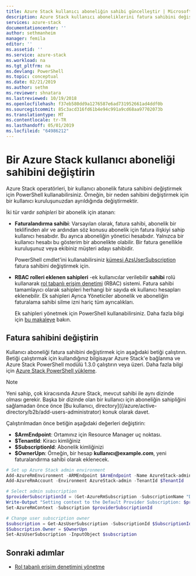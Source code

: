 ```yaml
---
title: Azure Stack kullanıcı aboneliğin sahibi güncelleştir | Microsoft Docs
description: Azure Stack kullanıcı aboneliklerini fatura sahibini değiştirin.
services: azure-stack
documentationcenter: ''
author: sethmanheim
manager: femila
editor: ''
ms.assetid: ''
ms.service: azure-stack
ms.workload: na
ms.tgt_pltfrm: na
ms.devlang: PowerShell
ms.topic: conceptual
ms.date: 02/21/2019
ms.author: sethm
ms.reviewer: shnatara
ms.lastreviewed: 10/19/2018
ms.openlocfilehash: f37eb580dd9a1276587e6ad731952661ad4ddf0b
ms.sourcegitcommit: 85c3acd316fd61b4e94c991a9cd68aa97702073b
ms.translationtype: MT
ms.contentlocale: tr-TR
ms.lasthandoff: 05/01/2019
ms.locfileid: "64986212"
---
```

# <a name="change-the-owner-for-an-azure-stack-user-subscription"></a>Bir Azure Stack kullanıcı aboneliği sahibini değiştirin

Azure Stack operatörleri, bir kullanıcı abonelik fatura sahibini değiştirmek için PowerShell kullanabilirsiniz. Örneğin, bir neden sahibini değiştirmek için bir kullanıcı kuruluşunuzdan ayrıldığında değiştirmektir.

İki tür vardır *sahipleri* bir abonelik için atanan:

- **Faturalandırma sahibi**: Varsayılan olarak, fatura sahibi, abonelik bir teklifinden alır ve ardından söz konusu abonelik için fatura ilişkiyi sahip kullanıcı hesabıdır. Bu ayrıca aboneliğin yönetici hesabıdır. Yalnızca bir kullanıcı hesabı bu gösterim bir abonelikte olabilir. Bir fatura genellikle kuruluşunuz veya ekibiniz müşteri adayı sahibidir.

  PowerShell cmdlet'ini kullanabilirsiniz [kümesi AzsUserSubscription](/powershell/module/azs.subscriptions.admin/set-azsusersubscription) fatura sahibini değiştirmek için.  

- **RBAC rolleri eklenen sahipleri** -ek kullanıcılar verilebilir **sahibi** rolü kullanarak [rol tabanlı erişim denetimi](azure-stack-manage-permissions.md) (RBAC) sistemi. Fatura sahibi tamamlayıcı olarak sahipleri herhangi bir sayıda ek kullanıcı hesapları eklenebilir. Ek sahipleri Ayrıca Yöneticiler abonelik ve aboneliğin faturalama sahibi silme izni hariç tüm ayrıcalıkları.

  Ek sahipleri yönetmek için PowerShell kullanabilirsiniz. Daha fazla bilgi için [bu makaleye](/azure/role-based-access-control/role-assignments-powershell) bakın.

## <a name="change-the-billing-owner"></a>Fatura sahibini değiştirin

Kullanıcı aboneliği fatura sahibini değiştirmek için aşağıdaki betiği çalıştırın. Betiği çalıştırmak için kullandığınız bilgisayar Azure Stack'e bağlanma ve Azure Stack PowerShell modülü 1.3.0 çalıştırın veya üzeri. Daha fazla bilgi için [Azure Stack PowerShell yükleme](azure-stack-powershell-install.md).

>[!NOTE]
>Yeni sahip, çok kiracısında Azure Stack, mevcut sahibi ile aynı dizinde olması gerekir. Başka bir dizinde olan bir kullanıcı için aboneliğin sahipliğini sağlamadan önce önce [Bu kullanıcı, directory]((/azure/active-directory/b2b/add-users-administrator) konuk olarak davet.

Çalıştırılmadan önce betiğin aşağıdaki değerleri değiştirin:

- **$ArmEndpoint**: Ortamınız için Resource Manager uç noktası.
- **$TenantId**: Kiracı kimliğiniz
- **$SubscriptionId**: Abonelik kimliğinizi
- **$OwnerUpn**: Örneğin, bir hesap **kullanıcı\@example.com**, yeni faturalandırma sahibi olarak eklenecek.

```powershell
# Set up Azure Stack admin environment
Add-AzureRmEnvironment -ARMEndpoint $ArmEndpoint -Name AzureStack-admin
Add-AzureRmAccount -Environment AzureStack-admin -TenantId $TenantId

# Select admin subscription
$providerSubscriptionId = (Get-AzureRmSubscription -SubscriptionName "Default Provider Subscription").Id
Write-Output "Setting context to the Default Provider Subscription: $providerSubscriptionId"
Set-AzureRmContext -Subscription $providerSubscriptionId

# Change user subscription owner
$subscription = Get-AzsUserSubscription -SubscriptionId $SubscriptionId
$Subscription.Owner = $OwnerUpn
Set-AzsUserSubscription -InputObject $subscription
```

## <a name="next-steps"></a>Sonraki adımlar

- [Rol tabanlı erişim denetimini yönetme](azure-stack-manage-permissions.md)
